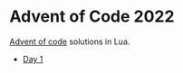 # Advent of Code 2022

[Advent of code](https://adventofcode.com/2022) solutions in Lua.

* [Day 1](./src/day1/day1.lua)